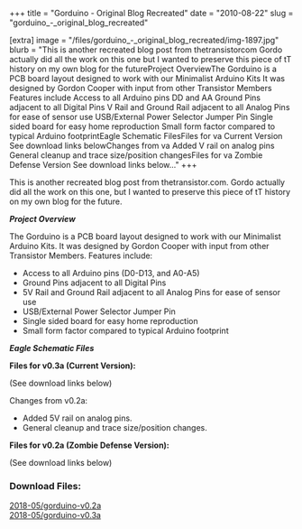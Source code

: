 +++
title = "Gorduino - Original Blog Recreated"
date = "2010-08-22"
slug = "gorduino_-_original_blog_recreated"

[extra]
image = "/files/gorduino_-_original_blog_recreated/img-1897.jpg"
blurb = "This is another recreated blog post from thetransistorcom Gordo actually did all the work on this one but I wanted to preserve this piece of tT history on my own blog for the futureProject OverviewThe Gorduino is a PCB board layout designed to work with our Minimalist Arduino Kits It was designed by Gordon Cooper with input from other Transistor Members Features include Access to all Arduino pins DD and AA Ground Pins adjacent to all Digital Pins V Rail and Ground Rail adjacent to all Analog Pins for ease of sensor use USB/External Power Selector Jumper Pin Single sided board for easy home reproduction Small form factor compared to typical Arduino footprintEagle Schematic FilesFiles for va Current Version  See download links belowChanges from va Added V rail on analog pins General cleanup and trace size/position changesFiles for va Zombie Defense Version  See download links below..."
+++

This is another recreated blog post from thetransistor.com. Gordo actually did all the work on this one, but I wanted to preserve this piece of tT history on my own blog for the future.


***Project Overview***


The Gorduino is a PCB board layout designed to work with our Minimalist Arduino Kits. It was designed by Gordon Cooper with input from other Transistor Members. Features include:


* Access to all Arduino pins (D0-D13, and A0-A5)
* Ground Pins adjacent to all Digital Pins
* 5V Rail and Ground Rail adjacent to all Analog Pins for ease of sensor use
* USB/External Power Selector Jumper Pin
* Single sided board for easy home reproduction
* Small form factor compared to typical Arduino footprint


***Eagle Schematic Files***


**Files for v0.3a (Current Version):**  

(See download links below)


Changes from v0.2a:


* Added 5V rail on analog pins.
* General cleanup and trace size/position changes.


**Files for v0.2a (Zombie Defense Version):**  

(See download links below)

<div class="post-files">
<h3>Download Files:</h3>
<div class="post-file">
<a href="/files/gorduino_-_original_blog_recreated/gorduino-v0.2a.zip" target="_blank">2018-05/gorduino-v0.2a</a>
</div>
<div class="post-file">
<a href="/files/gorduino_-_original_blog_recreated/gorduino-v0.3a.zip" target="_blank">2018-05/gorduino-v0.3a</a>
</div>
</div>
